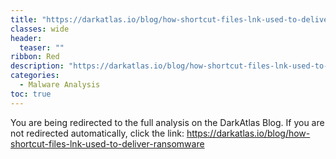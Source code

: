 ```yaml
---
title: "https://darkatlas.io/blog/how-shortcut-files-lnk-used-to-deliver-ransomware"
classes: wide
header:
  teaser: ""
ribbon: Red
description: "https://darkatlas.io/blog/how-shortcut-files-lnk-used-to-deliver-ransomware"
categories:
  - Malware Analysis
toc: true
---
```


<html>
  <head>
    <meta http-equiv="refresh" content="3; url=https://darkatlas.io/blog/how-shortcut-files-lnk-used-to-deliver-ransomware">
  </head>
  <body>
    <p>You are being redirected to the full analysis on the DarkAtlas Blog. If you are not redirected automatically, click the link:
      <a href="https://darkatlas.io/blog/how-shortcut-files-lnk-used-to-deliver-ransomware" target="_blank" rel="noopener noreferrer">
        https://darkatlas.io/blog/how-shortcut-files-lnk-used-to-deliver-ransomware
      </a>
    </p>
  </body>
</html>
